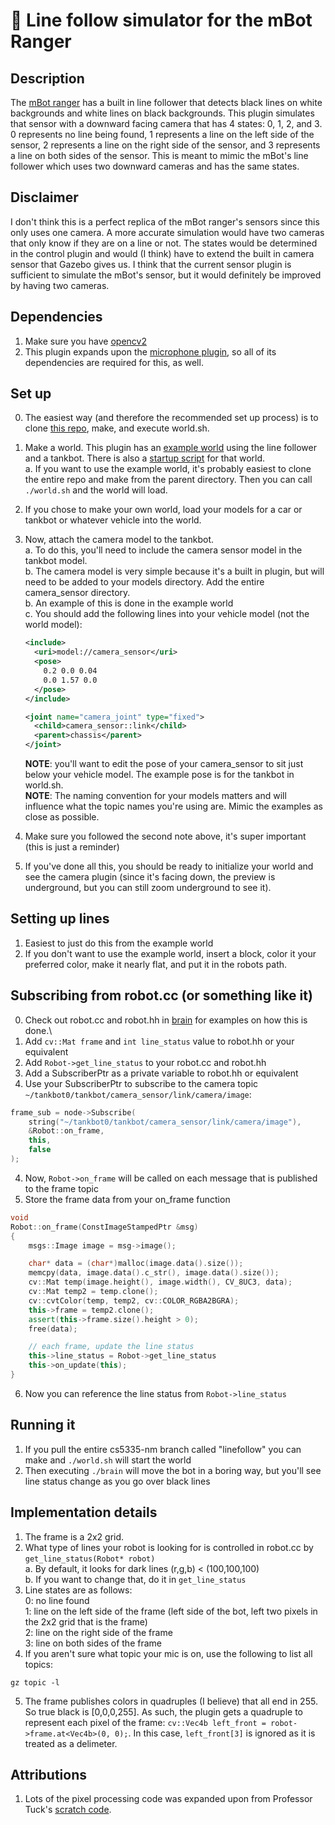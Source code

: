 # 🤖 Line follow simulator for the mBot Ranger
## Description
The [mBot ranger](https://www.makeblock.com/steam-kits/mbot-ranger) has a built in line follower that detects black lines on white backgrounds and white lines on black backgrounds. This plugin simulates that sensor with a downward facing camera that has 4 states: 0, 1, 2, and 3. 0 represents no line being found, 1 represents a line on the left side of the sensor, 2 represents a line on the right side of the sensor, and 3 represents a line on both sides of the sensor. This is meant to mimic the mBot's line follower which uses two downward cameras and has the same states.
## Disclaimer
I don't think this is a perfect replica of the mBot ranger's sensors since this only uses one camera. A more accurate simulation would have two cameras that only know if they are on a line or not. The states would be determined in the control plugin and would (I think) have to extend the built in camera sensor that Gazebo gives us. I think that the current sensor plugin is sufficient to simulate the mBot's sensor, but it would definitely be improved by having two cameras.
## Dependencies
1. Make sure you have [opencv2](https://opencv.org/opencv-2-4-8/)
2. This plugin expands upon the [microphone plugin](https://github.com/nbock/cs5335-nm/tree/plugins/plugins/microphone_control), so all of its dependencies are required for this, as well.

## Set up
0. The easiest way (and therefore the recommended set up process) is to clone [this repo](https://github.com/nbock/cs5335-nm/tree/linefollow), make, and execute world.sh.
1. Make a world. This plugin has an [example world](https://github.com/nbock/cs5335-nm/blob/linefollow/worlds/line.world) using the line follower and a tankbot. There is also a [startup script](https://github.com/nbock/cs5335-nm/blob/linefollow/world.sh) for that world.\
    a. If you want to use the example world, it's probably easiest to clone the entire repo and make from the parent directory. Then you can call `./world.sh` and the world will load.

2. If you chose to make your own world, load your models for a car or tankbot or whatever vehicle into the world.

3. Now, attach the camera model to the tankbot.\
    a. To do this, you'll need to include the camera sensor model in the tankbot model.\
    b. The camera model is very simple because it's a built in plugin, but will need to be added to your models directory. Add the entire camera_sensor directory.\
    b. An example of this is done in the example world\
    c. You should add the following lines into your vehicle model (not the world model):
    ```xml
    <include>
      <uri>model://camera_sensor</uri>
      <pose>
        0.2 0.0 0.04
        0.0 1.57 0.0
      </pose>
    </include>

    <joint name="camera_joint" type="fixed">
      <child>camera_sensor::link</child>
      <parent>chassis</parent>
    </joint>
    ```
    **NOTE**: you'll want to edit the pose of your camera_sensor to sit just below your vehicle model. The example pose is for the tankbot in world.sh.\
    **NOTE**: The naming convention for your models matters and will influence what the topic names you're using are. Mimic the examples as close as possible.

4. Make sure you followed the second note above, it's super important (this is just a reminder)
5. If you've done all this, you should be ready to initialize your world and see the camera plugin (since it's facing down, the preview is underground, but you can still zoom underground to see it).

## Setting up lines
1. Easiest to just do this from the example world
2. If you don't want to use the example world, insert a block, color it your preferred color, make it nearly flat, and put it in the robots path.


## Subscribing from robot.cc (or something like it)
0. Check out robot.cc and robot.hh in [brain](https://github.com/nbock/cs5335-nm/tree/linefollow/brain) for examples on how this is done.\
1. Add `cv::Mat frame` and `int line_status` value to robot.hh or your equivalent
2. Add `Robot->get_line_status` to your robot.cc and robot.hh
3. Add a SubscriberPtr as a private variable to robot.hh or equivalent
4. Use your SubscriberPtr to subscribe to the camera topic `~/tankbot0/tankbot/camera_sensor/link/camera/image`:
```cpp
frame_sub = node->Subscribe(
    string("~/tankbot0/tankbot/camera_sensor/link/camera/image"),
    &Robot::on_frame,
    this,
    false
);
```
4. Now, `Robot->on_frame` will be called on each message that is published to the frame topic
5. Store the frame data from your on_frame function
```cpp
void
Robot::on_frame(ConstImageStampedPtr &msg)
{
    msgs::Image image = msg->image();

    char* data = (char*)malloc(image.data().size());
    memcpy(data, image.data().c_str(), image.data().size());
    cv::Mat temp(image.height(), image.width(), CV_8UC3, data);
    cv::Mat temp2 = temp.clone();
    cv::cvtColor(temp, temp2, cv::COLOR_RGBA2BGRA);
    this->frame = temp2.clone();
    assert(this->frame.size().height > 0);
    free(data);

    // each frame, update the line status
    this->line_status = Robot->get_line_status
    this->on_update(this);
}
```
6. Now you can reference the line status from `Robot->line_status`

## Running it
1. If you pull the entire cs5335-nm branch called "linefollow" you can make and `./world.sh` will start the world
2. Then executing `./brain` will move the bot in a boring way, but you'll see line status change as you go over black lines

## Implementation details
1. The frame is a 2x2 grid.
2. What type of lines your robot is looking for is controlled in robot.cc by `get_line_status(Robot* robot)`\
    a. By default, it looks for dark lines (r,g,b) < (100,100,100)\
    b. If you want to change that, do it in `get_line_status`
3. Line states are as follows:\
    0: no line found\
    1: line on the left side of the frame (left side of the bot, left two pixels in the 2x2 grid that is the frame)\
    2: line on the right side of the frame\
    3: line on both sides of the frame
4. If you aren't sure what topic your mic is on, use the following to list all topics:
```terminal
gz topic -l
```
5. The frame publishes colors in quadruples (I believe) that all end in 255. So true black is [0,0,0,255]. As such, the plugin gets a quadruple to represent each pixel of the frame: `cv::Vec4b left_front = robot->frame.at<Vec4b>(0, 0);`. In this case, `left_front[3]` is ignored as it is treated as a delimeter.

## Attributions
1. Lots of the pixel processing code was expanded upon from Professor Tuck's [scratch code](https://github.com/NatTuck/scratch-2020-09/tree/master/5335/11/hw08).
